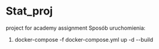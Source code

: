 # Stat_proj
project for academy assignment 
Sposób uruchomienia:
1. docker-compose -f docker-compose.yml up -d --build
